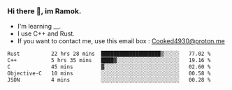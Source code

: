 ### Hi there 👋, im Ramok.

- I'm learning __.
- I use C++ and Rust.
- If you want to contact me, use this email box : Cooked4930@proton.me

<!--START_SECTION:waka-->

```txt
Rust          22 hrs 28 mins  ███████████████████▒░░░░░   77.02 %
C++           5 hrs 35 mins   ████▓░░░░░░░░░░░░░░░░░░░░   19.16 %
C             45 mins         ▓░░░░░░░░░░░░░░░░░░░░░░░░   02.60 %
Objective-C   10 mins         ░░░░░░░░░░░░░░░░░░░░░░░░░   00.58 %
JSON          4 mins          ░░░░░░░░░░░░░░░░░░░░░░░░░   00.28 %
```

<!--END_SECTION:waka-->
